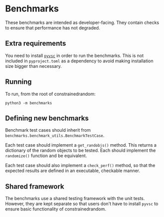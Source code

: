 # Benchmarks

These benchmarks are intended as developer-facing. They contain checks to ensure that performance has not degraded.

## Extra requirements

You need to install [`pyvsc`](https://pyvsc.readthedocs.io/en/latest/introduction.html) in order to run the benchmarks. This is not included in `pyproject.toml` as a dependency to avoid making installation size bigger than necessary.

## Running

To run, from the root of constrainedrandom:

```
python3 -m benchmarks
```

## Defining new benchmarks

Benchmark test cases should inherit from `benchmarks.benchmark_utils.BenchmarkTestCase`.

Each test case should implement a `get_randobjs()` method. This returns a dictionary of the random objects to be tested. Each should implement the `randomize()` function and be equivalent.

Each test case should also implement a `check_perf()` method, so that the expected results are defined in an executable, checkable manner.

## Shared framework

The benchmarks use a shared testing framework with the unit tests. However, they are kept separate so that users don't have to install `pyvsc` to ensure basic functionality of constrainedrandom.
